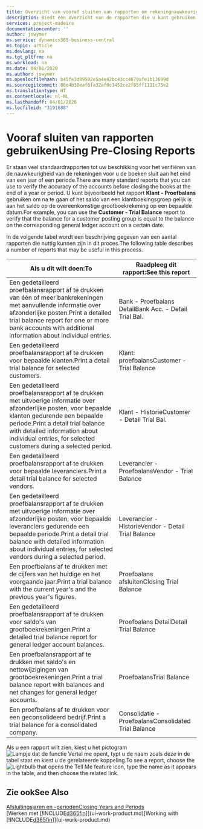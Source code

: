 ```yaml
---
title: Overzicht van vooraf sluiten van rapporten om rekeningnauwkeurigheid te verifiëren | Microsoft Docs
description: Biedt een overzicht van de rapporten die u kunt gebruiken om de nauwkeurigheid te verifiëren van rekeningen voordat de boeken worden gesloten aan het eind van een jaar of een periode.
services: project-madeira
documentationcenter: ''
author: jswymer
ms.service: dynamics365-business-central
ms.topic: article
ms.devlang: na
ms.tgt_pltfrm: na
ms.workload: na
ms.date: 04/01/2020
ms.author: jswymer
ms.openlocfilehash: b45fe3d89502e5a4e42bc43cc4679afe1b13699d
ms.sourcegitcommit: 88e4b30eaf6fa32af0c1452ce2f85ff1111c75e2
ms.translationtype: HT
ms.contentlocale: nl-NL
ms.lasthandoff: 04/01/2020
ms.locfileid: "3191688"
---
```

# <a name="using-pre-closing-reports"></a><span data-ttu-id="47623-103">Vooraf sluiten van rapporten gebruiken</span><span class="sxs-lookup"><span data-stu-id="47623-103">Using Pre-Closing Reports</span></span>
<span data-ttu-id="47623-104">Er staan veel standaardrapporten tot uw beschikking voor het verifiëren van de nauwkeurigheid van de rekeningen voor u de boeken sluit aan het eind van een jaar of een periode.</span><span class="sxs-lookup"><span data-stu-id="47623-104">There are many standard reports that you can use to verify the accuracy of the accounts before closing the books at the end of a year or period.</span></span> <span data-ttu-id="47623-105">U kunt bijvoorbeeld het rapport **Klant - Proefbalans** gebruiken om na te gaan of het saldo van een klantboekingsgroep gelijk is aan het saldo op de overeenkomstige grootboekrekening op een bepaalde datum.</span><span class="sxs-lookup"><span data-stu-id="47623-105">For example, you can use the **Customer - Trial Balance** report to verify that the balance for a customer posting group is equal to the balance on the corresponding general ledger account on a certain date.</span></span>

<span data-ttu-id="47623-106">In de volgende tabel wordt een beschrijving gegeven van een aantal rapporten die nuttig kunnen zijn in dit proces.</span><span class="sxs-lookup"><span data-stu-id="47623-106">The following table describes a number of reports that may be useful in this process.</span></span>

| <span data-ttu-id="47623-107">Als u dit wilt doen:</span><span class="sxs-lookup"><span data-stu-id="47623-107">To</span></span> | <span data-ttu-id="47623-108">Raadpleeg dit rapport:</span><span class="sxs-lookup"><span data-stu-id="47623-108">See this report</span></span> |
| --- | --- |
| <span data-ttu-id="47623-109">Een gedetailleerd proefbalansrapport af te drukken van één of meer bankrekeningen met aanvullende informatie over afzonderlijke posten.</span><span class="sxs-lookup"><span data-stu-id="47623-109">Print a detailed trial balance report for one or more bank accounts with additional information about individual entries.</span></span> |<span data-ttu-id="47623-110">Bank - Proefbalans Detail</span><span class="sxs-lookup"><span data-stu-id="47623-110">Bank Acc. - Detail Trial Bal.</span></span> |
| <span data-ttu-id="47623-111">Een gedetailleerd proefbalansrapport af te drukken voor bepaalde klanten.</span><span class="sxs-lookup"><span data-stu-id="47623-111">Print a detail trial balance for selected customers.</span></span> |<span data-ttu-id="47623-112">Klant: proefbalans</span><span class="sxs-lookup"><span data-stu-id="47623-112">Customer - Trial Balance</span></span> |
| <span data-ttu-id="47623-113">Een gedetailleerd proefbalansrapport af te drukken met uitvoerige informatie over afzonderlijke posten, voor bepaalde klanten gedurende een bepaalde periode.</span><span class="sxs-lookup"><span data-stu-id="47623-113">Print a detail trial balance with detailed information about individual entries, for selected customers during a selected period.</span></span> |<span data-ttu-id="47623-114">Klant - Historie</span><span class="sxs-lookup"><span data-stu-id="47623-114">Customer - Detail Trial Bal.</span></span> |
| <span data-ttu-id="47623-115">Een gedetailleerd proefbalansrapport af te drukken voor bepaalde leveranciers.</span><span class="sxs-lookup"><span data-stu-id="47623-115">Print a detail trial balance for selected vendors.</span></span> |<span data-ttu-id="47623-116">Leverancier - Proefbalans</span><span class="sxs-lookup"><span data-stu-id="47623-116">Vendor - Trial Balance</span></span> |
| <span data-ttu-id="47623-117">Een gedetailleerd proefbalansrapport af te drukken met uitvoerige informatie over afzonderlijke posten, voor bepaalde leveranciers gedurende een bepaalde periode.</span><span class="sxs-lookup"><span data-stu-id="47623-117">Print a detail trial balance with detailed information about individual entries, for selected vendors during a selected period.</span></span> |<span data-ttu-id="47623-118">Leverancier - Historie</span><span class="sxs-lookup"><span data-stu-id="47623-118">Vendor - Detail Trial Balance</span></span> |
| <span data-ttu-id="47623-119">Een proefbalans af te drukken met de cijfers van het huidige en het voorgaande jaar.</span><span class="sxs-lookup"><span data-stu-id="47623-119">Print a trial balance with the current year's and the previous year's figures.</span></span> |<span data-ttu-id="47623-120">Proefbalans afsluiten</span><span class="sxs-lookup"><span data-stu-id="47623-120">Closing Trial Balance</span></span> |
| <span data-ttu-id="47623-121">Een gedetailleerd proefbalansrapport af te drukken voor saldo's van grootboekrekeningen.</span><span class="sxs-lookup"><span data-stu-id="47623-121">Print a detailed trial balance report for general ledger account balances.</span></span> |<span data-ttu-id="47623-122">Proefbalans Detail</span><span class="sxs-lookup"><span data-stu-id="47623-122">Detail Trial Balance</span></span> |
| <span data-ttu-id="47623-123">Een proefbalansrapport af te drukken met saldo's en nettowijzigingen van grootboekrekeningen.</span><span class="sxs-lookup"><span data-stu-id="47623-123">Print a trial balance report with balances and net changes for general ledger accounts.</span></span> |<span data-ttu-id="47623-124">Proefbalans</span><span class="sxs-lookup"><span data-stu-id="47623-124">Trial Balance</span></span> |
| <span data-ttu-id="47623-125">Een proefbalans af te drukken voor een geconsolideerd bedrijf.</span><span class="sxs-lookup"><span data-stu-id="47623-125">Print a trial balance for a consolidated company.</span></span> |<span data-ttu-id="47623-126">Consolidatie - Proefbalans</span><span class="sxs-lookup"><span data-stu-id="47623-126">Consolidated Trial Balance</span></span> |

<span data-ttu-id="47623-127">Als u een rapport wilt zien, kiest u het pictogram ![Lampje dat de functie Vertel me opent](media/ui-search/search_small.png "Vertel me wat u wilt doen"), typt u de naam zoals deze in de tabel staat en kiest u de gerelateerde koppeling.</span><span class="sxs-lookup"><span data-stu-id="47623-127">To see a report, choose the ![Lightbulb that opens the Tell Me feature](media/ui-search/search_small.png "Tell me what you want to do") icon, type the name as it appears in the table, and then choose the related link.</span></span>

## <a name="see-also"></a><span data-ttu-id="47623-128">Zie ook</span><span class="sxs-lookup"><span data-stu-id="47623-128">See Also</span></span>
[<span data-ttu-id="47623-129">Afsluitingsjaren en -perioden</span><span class="sxs-lookup"><span data-stu-id="47623-129">Closing Years and Periods</span></span>](year-close-years-periods.md)  
<span data-ttu-id="47623-130">[Werken met [!INCLUDE[d365fin](includes/d365fin_md.md)]](ui-work-product.md)</span><span class="sxs-lookup"><span data-stu-id="47623-130">[Working with [!INCLUDE[d365fin](includes/d365fin_md.md)]](ui-work-product.md)</span></span>


